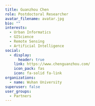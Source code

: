 ```yaml
---
title: Guanzhou Chen
role: Postdoctoral Researcher
avatar_filename: avatar.jpg
bio: ""
interests:
  - Urban Informatics
  - GIScience
  - Remote Sensing
  - Artificial Intelligence
social:
  - display:
      header: true
    link: https://www.chenguanzhou.com/
    icon_pack: fas
    icon: fa-solid fa-link
organizations:
  - name: Wuhan University
superuser: false
user_groups:
  - Partners
---
```

